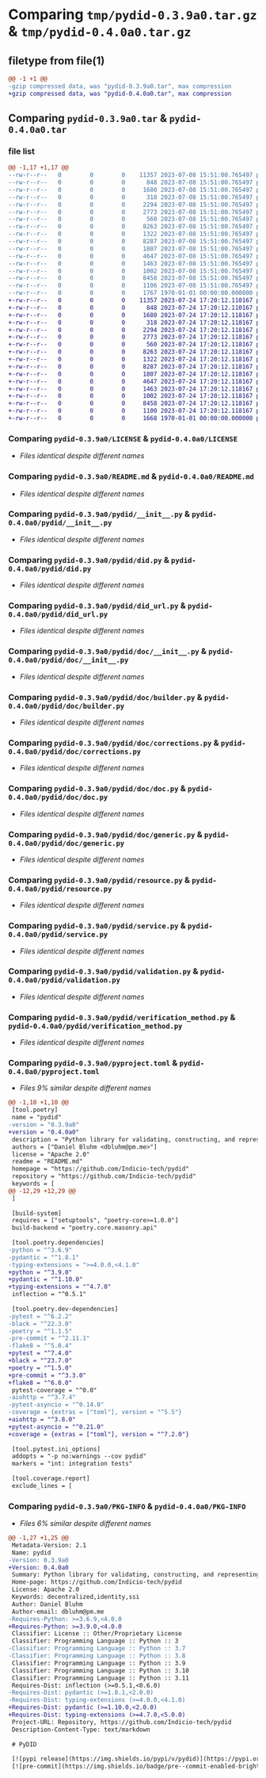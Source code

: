 # Comparing `tmp/pydid-0.3.9a0.tar.gz` & `tmp/pydid-0.4.0a0.tar.gz`

## filetype from file(1)

```diff
@@ -1 +1 @@
-gzip compressed data, was "pydid-0.3.9a0.tar", max compression
+gzip compressed data, was "pydid-0.4.0a0.tar", max compression
```

## Comparing `pydid-0.3.9a0.tar` & `pydid-0.4.0a0.tar`

### file list

```diff
@@ -1,17 +1,17 @@
--rw-r--r--   0        0        0    11357 2023-07-08 15:51:00.765497 pydid-0.3.9a0/LICENSE
--rw-r--r--   0        0        0      848 2023-07-08 15:51:00.765497 pydid-0.3.9a0/README.md
--rw-r--r--   0        0        0     1680 2023-07-08 15:51:00.765497 pydid-0.3.9a0/pydid/__init__.py
--rw-r--r--   0        0        0      318 2023-07-08 15:51:00.765497 pydid-0.3.9a0/pydid/common.py
--rw-r--r--   0        0        0     2294 2023-07-08 15:51:00.765497 pydid-0.3.9a0/pydid/did.py
--rw-r--r--   0        0        0     2773 2023-07-08 15:51:00.765497 pydid-0.3.9a0/pydid/did_url.py
--rw-r--r--   0        0        0      560 2023-07-08 15:51:00.765497 pydid-0.3.9a0/pydid/doc/__init__.py
--rw-r--r--   0        0        0     8263 2023-07-08 15:51:00.765497 pydid-0.3.9a0/pydid/doc/builder.py
--rw-r--r--   0        0        0     1322 2023-07-08 15:51:00.765497 pydid-0.3.9a0/pydid/doc/corrections.py
--rw-r--r--   0        0        0     8287 2023-07-08 15:51:00.765497 pydid-0.3.9a0/pydid/doc/doc.py
--rw-r--r--   0        0        0     1807 2023-07-08 15:51:00.765497 pydid-0.3.9a0/pydid/doc/generic.py
--rw-r--r--   0        0        0     4647 2023-07-08 15:51:00.765497 pydid-0.3.9a0/pydid/resource.py
--rw-r--r--   0        0        0     1463 2023-07-08 15:51:00.765497 pydid-0.3.9a0/pydid/service.py
--rw-r--r--   0        0        0     1002 2023-07-08 15:51:00.765497 pydid-0.3.9a0/pydid/validation.py
--rw-r--r--   0        0        0     8458 2023-07-08 15:51:00.765497 pydid-0.3.9a0/pydid/verification_method.py
--rw-r--r--   0        0        0     1106 2023-07-08 15:51:00.765497 pydid-0.3.9a0/pyproject.toml
--rw-r--r--   0        0        0     1767 1970-01-01 00:00:00.000000 pydid-0.3.9a0/PKG-INFO
+-rw-r--r--   0        0        0    11357 2023-07-24 17:20:12.110167 pydid-0.4.0a0/LICENSE
+-rw-r--r--   0        0        0      848 2023-07-24 17:20:12.110167 pydid-0.4.0a0/README.md
+-rw-r--r--   0        0        0     1680 2023-07-24 17:20:12.118167 pydid-0.4.0a0/pydid/__init__.py
+-rw-r--r--   0        0        0      318 2023-07-24 17:20:12.118167 pydid-0.4.0a0/pydid/common.py
+-rw-r--r--   0        0        0     2294 2023-07-24 17:20:12.118167 pydid-0.4.0a0/pydid/did.py
+-rw-r--r--   0        0        0     2773 2023-07-24 17:20:12.118167 pydid-0.4.0a0/pydid/did_url.py
+-rw-r--r--   0        0        0      560 2023-07-24 17:20:12.118167 pydid-0.4.0a0/pydid/doc/__init__.py
+-rw-r--r--   0        0        0     8263 2023-07-24 17:20:12.118167 pydid-0.4.0a0/pydid/doc/builder.py
+-rw-r--r--   0        0        0     1322 2023-07-24 17:20:12.118167 pydid-0.4.0a0/pydid/doc/corrections.py
+-rw-r--r--   0        0        0     8287 2023-07-24 17:20:12.118167 pydid-0.4.0a0/pydid/doc/doc.py
+-rw-r--r--   0        0        0     1807 2023-07-24 17:20:12.118167 pydid-0.4.0a0/pydid/doc/generic.py
+-rw-r--r--   0        0        0     4647 2023-07-24 17:20:12.118167 pydid-0.4.0a0/pydid/resource.py
+-rw-r--r--   0        0        0     1463 2023-07-24 17:20:12.118167 pydid-0.4.0a0/pydid/service.py
+-rw-r--r--   0        0        0     1002 2023-07-24 17:20:12.118167 pydid-0.4.0a0/pydid/validation.py
+-rw-r--r--   0        0        0     8458 2023-07-24 17:20:12.118167 pydid-0.4.0a0/pydid/verification_method.py
+-rw-r--r--   0        0        0     1100 2023-07-24 17:20:12.118167 pydid-0.4.0a0/pyproject.toml
+-rw-r--r--   0        0        0     1668 1970-01-01 00:00:00.000000 pydid-0.4.0a0/PKG-INFO
```

### Comparing `pydid-0.3.9a0/LICENSE` & `pydid-0.4.0a0/LICENSE`

 * *Files identical despite different names*

### Comparing `pydid-0.3.9a0/README.md` & `pydid-0.4.0a0/README.md`

 * *Files identical despite different names*

### Comparing `pydid-0.3.9a0/pydid/__init__.py` & `pydid-0.4.0a0/pydid/__init__.py`

 * *Files identical despite different names*

### Comparing `pydid-0.3.9a0/pydid/did.py` & `pydid-0.4.0a0/pydid/did.py`

 * *Files identical despite different names*

### Comparing `pydid-0.3.9a0/pydid/did_url.py` & `pydid-0.4.0a0/pydid/did_url.py`

 * *Files identical despite different names*

### Comparing `pydid-0.3.9a0/pydid/doc/__init__.py` & `pydid-0.4.0a0/pydid/doc/__init__.py`

 * *Files identical despite different names*

### Comparing `pydid-0.3.9a0/pydid/doc/builder.py` & `pydid-0.4.0a0/pydid/doc/builder.py`

 * *Files identical despite different names*

### Comparing `pydid-0.3.9a0/pydid/doc/corrections.py` & `pydid-0.4.0a0/pydid/doc/corrections.py`

 * *Files identical despite different names*

### Comparing `pydid-0.3.9a0/pydid/doc/doc.py` & `pydid-0.4.0a0/pydid/doc/doc.py`

 * *Files identical despite different names*

### Comparing `pydid-0.3.9a0/pydid/doc/generic.py` & `pydid-0.4.0a0/pydid/doc/generic.py`

 * *Files identical despite different names*

### Comparing `pydid-0.3.9a0/pydid/resource.py` & `pydid-0.4.0a0/pydid/resource.py`

 * *Files identical despite different names*

### Comparing `pydid-0.3.9a0/pydid/service.py` & `pydid-0.4.0a0/pydid/service.py`

 * *Files identical despite different names*

### Comparing `pydid-0.3.9a0/pydid/validation.py` & `pydid-0.4.0a0/pydid/validation.py`

 * *Files identical despite different names*

### Comparing `pydid-0.3.9a0/pydid/verification_method.py` & `pydid-0.4.0a0/pydid/verification_method.py`

 * *Files identical despite different names*

### Comparing `pydid-0.3.9a0/pyproject.toml` & `pydid-0.4.0a0/pyproject.toml`

 * *Files 9% similar despite different names*

```diff
@@ -1,10 +1,10 @@
 [tool.poetry]
 name = "pydid"
-version = "0.3.9a0"
+version = "0.4.0a0"
 description = "Python library for validating, constructing, and representing DIDs and DID Documents"
 authors = ["Daniel Bluhm <dbluhm@pm.me>"]
 license = "Apache 2.0"
 readme = "README.md"
 homepage = "https://github.com/Indicio-tech/pydid"
 repository = "https://github.com/Indicio-tech/pydid"
 keywords = [
@@ -12,29 +12,29 @@
 ]
 
 [build-system]
 requires = ["setuptools", "poetry-core>=1.0.0"]
 build-backend = "poetry.core.masonry.api"
 
 [tool.poetry.dependencies]
-python = "^3.6.9"
-pydantic = "^1.8.1"
-typing-extensions = ">=4.0.0,<4.1.0"
+python = "^3.9.0"
+pydantic = "^1.10.0"
+typing-extensions = "^4.7.0"
 inflection = "^0.5.1"
 
 [tool.poetry.dev-dependencies]
-pytest = "^6.2.2"
-black = "^22.3.0"
-poetry = "^1.1.5"
-pre-commit = "^2.11.1"
-flake8 = "^5.0.4"
+pytest = "^7.4.0"
+black = "^23.7.0"
+poetry = "^1.5.0"
+pre-commit = "^3.3.0"
+flake8 = "^6.0.0"
 pytest-coverage = "^0.0"
-aiohttp = "^3.7.4"
-pytest-asyncio = "^0.14.0"
-coverage = {extras = ["toml"], version = "^5.5"}
+aiohttp = "^3.8.0"
+pytest-asyncio = "^0.21.0"
+coverage = {extras = ["toml"], version = "^7.2.0"}
 
 [tool.pytest.ini_options]
 addopts = "-p no:warnings --cov pydid"
 markers = "int: integration tests"
 
 [tool.coverage.report]
 exclude_lines = [
```

### Comparing `pydid-0.3.9a0/PKG-INFO` & `pydid-0.4.0a0/PKG-INFO`

 * *Files 6% similar despite different names*

```diff
@@ -1,27 +1,25 @@
 Metadata-Version: 2.1
 Name: pydid
-Version: 0.3.9a0
+Version: 0.4.0a0
 Summary: Python library for validating, constructing, and representing DIDs and DID Documents
 Home-page: https://github.com/Indicio-tech/pydid
 License: Apache 2.0
 Keywords: decentralized,identity,ssi
 Author: Daniel Bluhm
 Author-email: dbluhm@pm.me
-Requires-Python: >=3.6.9,<4.0.0
+Requires-Python: >=3.9.0,<4.0.0
 Classifier: License :: Other/Proprietary License
 Classifier: Programming Language :: Python :: 3
-Classifier: Programming Language :: Python :: 3.7
-Classifier: Programming Language :: Python :: 3.8
 Classifier: Programming Language :: Python :: 3.9
 Classifier: Programming Language :: Python :: 3.10
 Classifier: Programming Language :: Python :: 3.11
 Requires-Dist: inflection (>=0.5.1,<0.6.0)
-Requires-Dist: pydantic (>=1.8.1,<2.0.0)
-Requires-Dist: typing-extensions (>=4.0.0,<4.1.0)
+Requires-Dist: pydantic (>=1.10.0,<2.0.0)
+Requires-Dist: typing-extensions (>=4.7.0,<5.0.0)
 Project-URL: Repository, https://github.com/Indicio-tech/pydid
 Description-Content-Type: text/markdown
 
 # PyDID
 
 [![pypi release](https://img.shields.io/pypi/v/pydid)](https://pypi.org/project/pydid/)
 [![pre-commit](https://img.shields.io/badge/pre--commit-enabled-brightgreen?logo=pre-commit&logoColor=white)](https://github.com/pre-commit/pre-commit)
```

